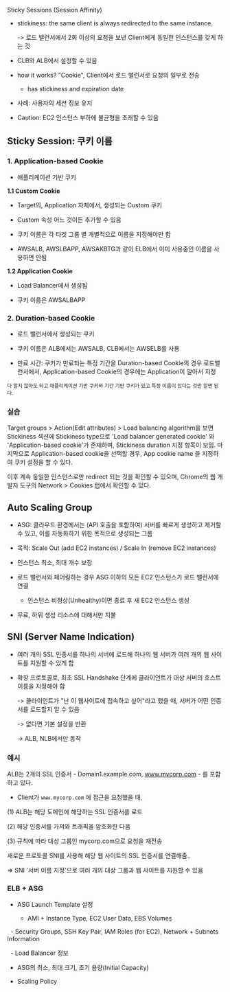 Sticky Sessions (Session Affinity)

- stickiness: the same client is always redirected to the same instance.

  -> 로드 밸런서에서 2회 이상의 요청을 보낸 Client에게 동일한 인스턴스를 갖게 하는 것

- CLB와 ALB에서 설정할 수 있음

- how it works? "Cookie", Client에서 로드 밸런서로 요청의 일부로 전송

  - has stickiness and expiration date

- 사례: 사용자의 세션 정보 유지

- Caution: EC2 인스턴스 부하에 불균형을 초래할 수 있음


## Sticky Session: 쿠키 이름

### 1. Application-based Cookie

  - 애플리케이션 기반 쿠키

**1.1 Custom Cookie**

  - Target의, Application 자체에서, 생성되는 Custom 쿠키

  - Custom 속성 어느 것이든 추가할 수 있음

  - 쿠키 이름은 각 타겟 그룹 별 개별적으로 이름을 지정해야만 함

  - AWSALB, AWSLBAPP, AWSAKBTG과 같이 ELB에서 이미 사용중인 이름을 사용하면 안됨

**1.2 Application Cookie**

  - Load Balancer에서 생성됨

  - 쿠키 이름은 AWSALBAPP

### 2. Duration-based Cookie

  - 로드 밸런서에서 생성되는 쿠키

  - 쿠키 이름은 ALB에서는 AWSALB, CLB에서는 AWSELB를 사용

* 만료 시간: 쿠키가 만료되는 특정 기간을 Duration-based Cookie의 경우 로드밸런서에서, Application-based Cookie의 경우에는 Application이 알아서 지정

<small>다 알지 않아도 되고 애플리케이션 기반 쿠키와 기간 기반 쿠키가 있고 특정 이름이 있다는 것만 알면 된다.</small>

### 실습 
Target groups > Action(Edit attributes) > Load balancing algorithm을 보면 Stickiness 섹션에 Stickiness type으로 'Load balancer generated cookie' 와 'Application-based cookie'가 존재하며, Stickiness duration 지정 항목이 보임. 마지막으로 Application-based cookie을 선택할 경우, App cookie name 을 지정하여 쿠키 설정을 할 수 있다.

이후 계속 동일한 인스턴스로만 redirect 되는 것을 확인할 수 있으며, Chrome의 웹 개발자 도구의 Network > Cookies 탭에서 확인할 수 있다.

## Auto Scaling Group

- ASG: 클라우드 환경에서는 (API 호출을 포함하여) 서버를 빠르게 생성하고 제거할 수 있고, 이를 자동화하기 위한 목적으로 생성되는 그룹

- 목적: Scale Out (add EC2 instances) / Scale In (remove EC2 instances) 

- 인스턴스 최소, 최대 개수 보장

- 로드 밸런서와 페어링하는 경우 ASG 이하의 모든 EC2 인스턴스가 로드 밸런서에 연결

  - 인스턴스 비정상(Unhealthy)이면 종료 후 새 EC2 인스턴스 생성

- 무료, 하위 생성 리소스에 대해서만 지불


## SNI (Server Name Indication)

- 여러 개의 SSL 인증서를 하나의 서버에 로드해 하나의 웹 서버가 여러 개의 웹 사이트를 지원할 수 있게 함

- 확장 프로토콜로, 최초 SSL Handshake 단계에 클라이언트가 대상 서버의 호스트 이름을 지정해야 함

  -> 클라이언트가 "난 이 웹사이트에 접속하고 싶어"라고 했을 때, 서버가 어떤 인증서를 로드할지 알 수 있음

  -> 없다면 기본 설정을 반환

  -> ALB, NLB에서만 동작

### 예시

ALB는 2개의 SSL 인증서 - Domain1.example.com, www.mycorp.com - 를 포함하고 있다.

- Client가 `www.mycorp.com` 에 접근을 요청했을 때, 

(1) ALB는 해당 도메인에 해당하는 SSL 인증서를 로드

(2) 해당 인증서를 가져와 트래픽을 암호화한 다음

(3) 규칙에 따라 대상 그룹인 mycorp.com으로 요청을 재전송

새로운 프로토콜 SNI를 사용해 해당 웹 사이트의 SSL 인증서를 연결해줌..

=> SNI '서버 이름 지정'으로 여러 개의 대상 그룹과 웹 사이트를 지원할 수 있음



### ELB + ASG

- ASG Launch Template 설정 

  - AMI + Instance Type, EC2 User Data, EBS Volumes

  - Security Groups, SSH Key Pair, IAM Roles (for EC2), Network + Subnets Information

  - Load Balancer 정보

- ASG의 최소, 최대 크기, 초기 용량(Initial Capacity)

- Scaling Policy

